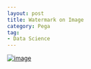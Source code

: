 ```yaml
---
layout: post
title: Watermark on Image
category: Pega
tag:
- Data Science
---
```





[![image](https://jehyunlee.github.io/thumbnails/Python-DS/44_watermark_0.png)](https://jehyunlee.github.io/2020/11/24/Python-DS-44-watermark/)